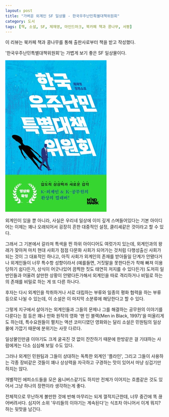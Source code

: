 ```yaml
---
layout: post
title: "가벼운 외계인 SF 일상물 - 한국우주난민특별대책위원회"
category: 도서
tags: [책, 소설, SF, 제재영, 마인드마크, 북카페 책과 콩나무, 서평]
---
```


<div class="im im-info">
이 리뷰는 북카페 책과 콩나무를 통해 출판사로부터 책을 받고 작성했다.
</div>



'한국우주난민특별대책위원회'는
가볍게 보기 좋은 SF 일상물이다.

![표지](/images/book/korea-space-refugee-special-countermeasures-committee-book.jpg)

외계인이 있을 뿐 아니라,
사실은 우리네 일상에 이미 깊게 스며들어있다는 기본 아이디어는
이제는 꽤나 오래되어서 굉장히 흔한 대중적인 설정, 클리셰같은 것이라고 할 수 있다.

그래서 그 기본에서 갈라져 특색을 띈 하위 아이디어도 여럿가지 있는데,
외계인과의 왕래가 잦아져 마치 현대 사회가 점점 다문화 사회가 되어가는 것처럼
다행성출신 사회가 되는 것이 그 대표적인 하나고,
아직 사회가 외계인의 존재를 받아들일 단계가 안됐다거나
외계인들이 너무 특수항 성향이라서
(예를들면, 거짓말을 못한다든가 착해 빠져 이용당하기 쉽다든가, 상식이 어긋나있어 끔찍한 짓도 태연히 저지를 수 있다든가)
도저히 일반인들과 어울려 살만한 상황이 안됐다든가해서
외계인을 따로 격리하거나 비밀로 하는 의 존재를 비밀로 하는 게 또 다른 하나다.

후자는 다시 외계인을 착취하거나 서로 대립하는 부류와
일종의 평화 협력을 하는 부류 등으로 나뉠 수 있는데,
이 소설은 이 마지막 소분류에 해당한다고 할 수 있다.

그렇게 지구에서 살아가는 외계인들과
그들의 문제나 그를 해결하는 공무원의 이야기를 다룬다는 점 등은
꽤나 만화 원작의 영화 '맨 인 블랙(Men in Black, 1997)'을 떠올리게도 하는데,
특수요원들이 펼치는 액션 코미디였던 영화와는 달리
소설은 민원팀의 일상물에 가깝기 때문에 분위기는 사뭇 다르다.

일상물인만큼 이야기도 크게 굴곡진 것 없이 잔잔하기 때문에
한방같은 걸 기대하는 사람에게는 다소 심심해 보일 수도 있다.

그러나 외계인 민원팀과 그들이 상대하는 독특한 외계인 '플라인',
그리고 그들이 사용하는 각종 장비같은 것들이
꽤나 상상력을 자극하고 구경하는 맛이 있어서
마냥 싱겁기만 하지는 않다.

개별적인 에피소드들을 모은 옴니버스같기도 하지만
전체가 이어지는 흐름같은 것도 있어서
그냥 하나의 장편이라 생각하는게 좋다.

전체적으로 무난하게 볼만한 것에 반해
마무리는 되게 껄적지근한데,
너무 중간에 똑 끊어버려서다.
심지어 소위 '우리들의 이야기는 계속된다'는 식조차 아니어서
이게 뭐지? 하는 뒷맛을 남긴다.

